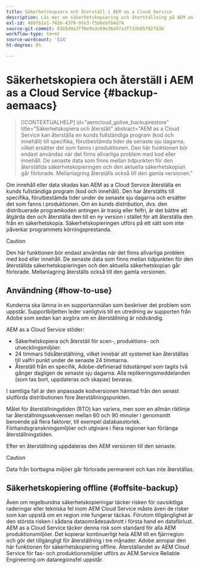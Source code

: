 ```yaml
---
title: Säkerhetskopiera och återställ i AEM as a Cloud Service
description: Läs mer om säkerhetskopiering och återställning på AEM as a Cloud Service
exl-id: 469fb1a1-7426-4379-9fe3-f5b0ebf64d74
source-git-commit: 83b5d9a3ff0e9a3c69e36a97a3f733b05f827d3b
workflow-type: tm+mt
source-wordcount: '514'
ht-degree: 0%

---
```



# Säkerhetskopiera och återställ i AEM as a Cloud Service {#backup-aemaacs}

>[!CONTEXTUALHELP]
>id="aemcloud_golive_backuprestore"
>title="Säkerhetskopiera och återställ"
>abstract="AEM as a Cloud Service kan återställa en kunds fullständiga program (kod och innehåll) till specifika, förutbestämda tider de senaste sju dagarna, vilket ersätter det som fanns i produktionen. Den här funktionen bör endast användas när det finns allvarliga problem med kod eller innehåll. De senaste data som finns mellan tidpunkten för den återställda säkerhetskopieringen och den aktuella säkerhetskopian går förlorade. Mellanlagring återställs också till den gamla versionen."

Om innehåll eller data skadas kan AEM as a Cloud Service återställa en kunds fullständiga program (kod och innehåll). Den har återställts till specifika, förutbestämda tider under de senaste sju dagarna och ersätter det som fanns i produktionen.
Om en kunds distribution, dvs. den distribuerade programkoden antingen är trasig eller felfri, är det bättre att åtgärda den och återställa den till en ny version i stället för att återställa den från en säkerhetskopia. Säkerhetskopieringen utförs på ett sätt som inte påverkar programmets körningsprestanda.

>[!CAUTION]
>
>Den här funktionen bör endast användas när det finns allvarliga problem med kod eller innehåll. De senaste data som finns mellan tidpunkten för den återställda säkerhetskopieringen och den aktuella säkerhetskopian går förlorade. Mellanlagring återställs också till den gamla versionen.

## Användning {#how-to-use}

Kunderna ska lämna in en supportanmälan som beskriver det problem som uppstår. Supportbiljetten leder vanligtvis till en utredning av supporten från Adobe som sedan kan avgöra om en återställning är nödvändig.

AEM as a Cloud Service stöder:

* Säkerhetskopiera och återställ för scen-, produktions- och utvecklingsmiljöer.
* 24 timmars tidsåterställning, vilket innebär att systemet kan återställas till valfri punkt under de senaste 24 timmarna.
* Återställ från en specifik, Adobe-definierad tidsstämpel som tagits två gånger dagligen de senaste sju dagarna. Alla replikeringsmeddelanden (som tas bort, uppdateras och skapas) bevaras.

I samtliga fall är den anpassade kodversionen hämtad från den senast slutförda distributionen före återställningspunkten.

Målet för återställningstiden (RTO) kan variera, men som en allmän riktlinje tar återställningssekvensen mellan 60 och 90 minuter i genomsnitt beroende på flera faktorer, till exempel databasstorlek. Förhandsgranskningsmiljöer och utgivare i flera regioner kan förlänga återställningstiden.

Efter en återställning uppdateras den AEM versionen till den senaste.

>[!CAUTION]
>
>Data från borttagna miljöer går förlorade permanent och kan inte återställas.

## Säkerhetskopiering offline {#offsite-backup}

Även om regelbundna säkerhetskopieringar täcker risken för oavsiktliga raderingar eller tekniska fel inom AEM Cloud Service måste även de risker som kan uppstå om en region inte fungerar täckas. Förutom tillgänglighet är den största risken i sådana dataområdesavbrott i första hand en dataförlust.
AEM as a Cloud Service täcker denna risk som standard för alla AEM produktionsmiljöer. Det kopierar kontinuerligt hela AEM till en fjärrregion och gör det tillgängligt för återställning i tre månader. Adobe anropar den här funktionen för säkerhetskopiering offline.
Återställandet av AEM Cloud Service för fas- och produktionsmiljöer utförs av AEM Service Reliable Engineering om dataregionsfel uppstår.